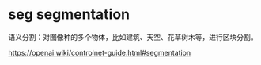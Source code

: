 # seg segmentation

语义分割：对图像种的多个物体，比如建筑、天空、花草树木等，进行区块分割。

https://openai.wiki/controlnet-guide.html#segmentation
